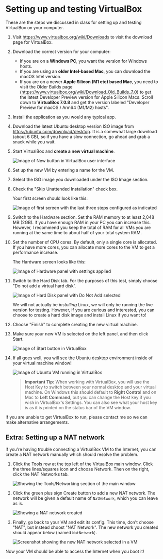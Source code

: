 # Setting up and testing VirtualBox

These are the steps we discussed in class for setting up and testing VirtualBox on your computer.

1. Visit <https://www.virtualbox.org/wiki/Downloads> to visit the download page for VirtualBox.
1. Download the correct version for your computer:
    * If you are on a **Windows PC**, you want the version for Windows hosts.
    * If you are using an **older Intel-based Mac**, you can download the macOS Intel version.
    * If you are on a newer **Apple Silicon (M1 etc) based Mac**, you need to visit the Older Builds page (<https://www.virtualbox.org/wiki/Download_Old_Builds_7_0>) to get the latest Developer Preview version for Apple Silicon Macs. Scroll down to **VirtualBox 7.0.8** and get the version labeled "Developer Preview for macOS / Arm64 (M1/M2) hosts".
1. Install the application as you would any typical app.
1. Download the latest Ubuntu desktop version ISO image from <https://ubuntu.com/download/desktop>. It is a somewhat large download (about 6 GB), so if you have a slow connection, go ahead and grab a snack while you wait.
1. Start VirtualBox and **create a new virtual machine**.

    ![Image of New button in VirtualBox user interface](images/01_vbox_new.PNG)

1. Set up the new VM by entering a name for the VM.
1. Select the ISO image you downloaded under the ISO Image section.
1. Check the "Skip Unattended Installation" check box.

    Your first screen should look like this:

    ![Image of first screen with the last three steps configured as indicated](images/02_new-vm_step1.PNG)

1. Switch to the Hardware section. Set the RAM memory to at least 2,048 MB (2GB). If you have enough RAM in your PC you can increase this. However, I recommend you keep the total of RAM for all VMs you are running at the same time to about half of your total system RAM. 
1. Set the number of CPU cores. By default, only a single core is allocated. If you have more cores, you can allocate more cores to the VM to get a performance increase.

    The Hardware screen looks like this:

    ![Image of Hardware panel with settings applied](images/03_new-vm_hw.PNG)

1. Switch to the Hard Disk tab. For the purposes of this test, simply choose "Do not add a virtual hard disk". 

    ![Image of Hard Disk panel with Do Not Add selected](images/04_new-vm_hd.PNG)

    We will not actually be *installing* Linux, we will only be running the live version for testing. However, if you are curious and interested, you can choose to create a hard disk image and install Linux if you want to!

1. Choose "Finish" to complete creating the new virtual machine.
1. Make sure your new VM is selected on the left panel, and then click Start.

    ![Image of Start button in VirtualBox](images/05_vbox_start.PNG)

1. If all goes well, you will see the Ubuntu desktop environment inside of your virtual machine window!

    ![Image of Ubuntu VM running in VirtualBox](images/06_vbox_ubuntu_running.PNG)

    > **Important Tip:** When working with VirtualBox, you will use the Host Key to switch between your normal desktop and your virtual machine. On Windows this should default to **Right Control** and on Mac to **Left Command**, but you can change the Host key if you wish in VirtualBox's Settings. You can also see what your host key is as it is printed on the status bar of the VM window.

If you are unable to get VirtualBox to run, please contact me so we can make alternative arrangements.

## Extra: Setting up a NAT network

If you're having trouble connecting a VirtualBox VM to the Internet, you can create a NAT network manually which should resolve the problem.

1. Click the Tools row at the top left of the VirtualBox main window. Click the three lines/squares icon and choose Network. Then on the right, click the NAT Networks tab.

    ![Showing the Tools/Networking section of the main window](images/vbox_nat_01.png)

1. Click the green plus sign Create button to add a new NAT network. The network will be given a default name of `NatNetwork`, which you can leave as is.

    ![Showing a NAT network created](images/vbox_nat_02.png)

2. Finally, go back to your VM and edit its config. This time, don't choose "NAT", but instead choost "NAT Network". The new network you created should appear below (named `NatNetwork`).

    ![Screenshot showing the new NAT network selected in a VM](images/vbox_nat_03.png)

Now your VM should be able to access the Internet when you boot it!
